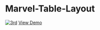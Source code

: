 # Marvel-Table-Layout
<a href="https://distracted-shirley-61ac62.netlify.com/"><img src="https://preview.ibb.co/jwrA79/3rd.png" alt="3rd" border="0"></a>
<a href="https://distracted-shirley-61ac62.netlify.com/">View Demo</a>
